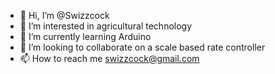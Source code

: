 - 👋 Hi, I’m @Swizzcock
- 👀 I’m interested in agricultural technology
- 🌱 I’m currently learning Arduino
- 💞️ I’m looking to collaborate on a scale based rate controller
- 📫 How to reach me swizzcock@gmail.com

<!---
Swizzcock/Swizzcock is a ✨ special ✨ repository because its `README.md` (this file) appears on your GitHub profile.
You can click the Preview link to take a look at your changes.
--->
